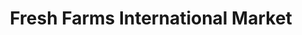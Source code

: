 ---
title: "Fresh Farms International Market"
url: /chicago/fresh-farms-international-market-west-devon-avenue/
shop: bakery
---
